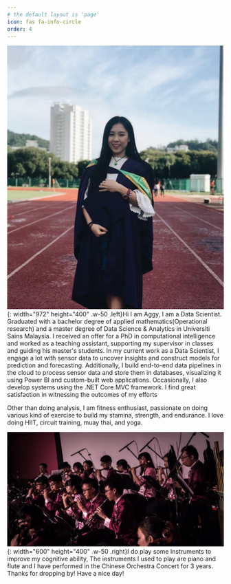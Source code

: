 ```yaml
---
# the default layout is 'page'
icon: fas fa-info-circle
order: 4
---
```


![Picture](/assets/profilepic/me3.png){: width="972" height="400" .w-50 .left}Hi I am Aggy, I am a Data Scientist. Graduated with a bachelor degree of applied mathematics(Operational research) and a master degree of Data Science & Analytics in Universiti Sains Malaysia. I received an offer for a PhD in computational intelligence and worked as a teaching assistant, supporting my supervisor in classes and guiding his master's students. In my current work as a Data Scientist, I engage a lot with sensor data to uncover insights and construct models for prediction and forecasting. Additionally, I build end-to-end data pipelines in the cloud to process sensor data and store them in databases, visualizing it using Power BI and custom-built web applications. Occasionally, I also develop systems using the .NET Core MVC framework. I find great satisfaction in witnessing the outcomes of my efforts
 
Other than doing analysis, I am fitness enthusiast, passionate on doing various kind of exercise to build my stamina, strength, and endurance. I love doing HIIT, circuit training, muay thai, and yoga.


![Picture](/assets/profilepic/me5.jpg){: width="600" height="400" .w-50 .right}I do play some Instruments to improve my cognitive ability, The instruments I used to play are piano and flute and I have performed in the Chinese Orchestra Concert for 3 years. Thanks for dropping by! Have a nice day! 

